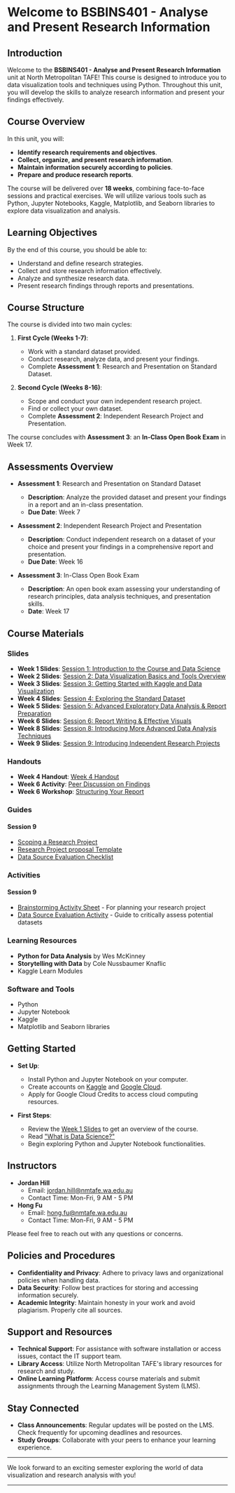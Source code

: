 
# Welcome to BSBINS401 - Analyse and Present Research Information

## Introduction

Welcome to the **BSBINS401 - Analyse and Present Research Information** unit at North Metropolitan TAFE! This course is designed to introduce you to data visualization tools and techniques using Python. Throughout this unit, you will develop the skills to analyze research information and present your findings effectively.

## Course Overview

In this unit, you will:

- **Identify research requirements and objectives**.
- **Collect, organize, and present research information**.
- **Maintain information securely according to policies**.
- **Prepare and produce research reports**.

The course will be delivered over **18 weeks**, combining face-to-face sessions and practical exercises. We will utilize various tools such as Python, Jupyter Notebooks, Kaggle, Matplotlib, and Seaborn libraries to explore data visualization and analysis.

## Learning Objectives

By the end of this course, you should be able to:

- Understand and define research strategies.
- Collect and store research information effectively.
- Analyze and synthesize research data.
- Present research findings through reports and presentations.

## Course Structure

The course is divided into two main cycles:

1. **First Cycle (Weeks 1-7)**:
   - Work with a standard dataset provided.
   - Conduct research, analyze data, and present your findings.
   - Complete **Assessment 1**: Research and Presentation on Standard Dataset.

2. **Second Cycle (Weeks 8-16)**:
   - Scope and conduct your own independent research project.
   - Find or collect your own dataset.
   - Complete **Assessment 2**: Independent Research Project and Presentation.

The course concludes with **Assessment 3**: an **In-Class Open Book Exam** in Week 17.

## Assessments Overview

- **Assessment 1**: Research and Presentation on Standard Dataset
  - **Description**: Analyze the provided dataset and present your findings in a report and an in-class presentation.
  - **Due Date**: Week 7

- **Assessment 2**: Independent Research Project and Presentation
  - **Description**: Conduct independent research on a dataset of your choice and present your findings in a comprehensive report and presentation.
  - **Due Date**: Week 16

- **Assessment 3**: In-Class Open Book Exam
  - **Description**: An open book exam assessing your understanding of research principles, data analysis techniques, and presentation skills.
  - **Date**: Week 17

## Course Materials

### Slides
- **Week 1 Slides**: [Session 1: Introduction to the Course and Data Science](week_1.html)
- **Week 2 Slides**: [Session 2: Data Visualization Basics and Tools Overview](week_2.html)
- **Week 3 Slides**: [Session 3: Getting Started with Kaggle and Data Visualization](week_3.html)
- **Week 4 Slides**: [Session 4: Exploring the Standard Dataset](week_4.html)
- **Week 5 Slides**: [Session 5: Advanced Exploratory Data Analysis & Report Preparation](week_5.html)
- **Week 6 Slides**: [Session 6: Report Writing & Effective Visuals](week_6.html)
- **Week 8 Slides**: [Session 8: Introducing More Advanced Data Analysis Techniques](week_8.html)
- **Week 9 Slides**: [Session 9: Introducing Independent Research Projects](week_9.html)

### Handouts
- **Week 4 Handout**: [Week 4 Handout](handouts/week_4.html)
- **Week 6 Activity**: [Peer Discussion on Findings](handouts/week_6_activity.md)
- **Week 6 Workshop**: [Structuring Your Report](handouts/week_6_workshop.md)

### Guides

#### Session 9
- [Scoping a Research Project](guides/scoping-a-research-project.md)
- [Research Project proposal Template](guides/research-project-proposal-template.md)
- [Data Source Evaluation Checklist](guides/data-source-evaluation-checklist)


### Activities

#### Session 9
- [Brainstorming Activity Sheet](activities/brainstorming.md) - For planning your research project
- [Data Source Evaluation Activity](activities/data-sources.md) - Guide to critically assess potential datasets



### Learning Resources
- **Python for Data Analysis** by Wes McKinney
- **Storytelling with Data** by Cole Nussbaumer Knaflic
- Kaggle Learn Modules

### Software and Tools
  - Python
  - Jupyter Notebook
  - Kaggle
  - Matplotlib and Seaborn libraries

## Getting Started

- **Set Up**:
  - Install Python and Jupyter Notebook on your computer.
  - Create accounts on [Kaggle](https://www.kaggle.com/) and [Google Cloud](https://cloud.google.com/edu).
  - Apply for Google Cloud Credits to access cloud computing resources.

- **First Steps**:
  - Review the [Week 1 Slides](week_1.html) to get an overview of the course.
  - Read ["What is Data Science?"](https://www.ibm.com/cloud/learn/data-science-introduction)
  - Begin exploring Python and Jupyter Notebook functionalities.

## Instructors

- **Jordan Hill**
  - Email: [jordan.hill@nmtafe.wa.edu.au](mailto:jordan.hill@nmtafe.wa.edu.au)
  - Contact Time: Mon-Fri, 9 AM - 5 PM
- **Hong Fu**
  - Email: [hong.fu@nmtafe.wa.edu.au](mailto:hong.fu@nmtafe.wa.edu.au)
  - Contact Time: Mon-Fri, 9 AM - 5 PM

Please feel free to reach out with any questions or concerns.

## Policies and Procedures

- **Confidentiality and Privacy**: Adhere to privacy laws and organizational policies when handling data.
- **Data Security**: Follow best practices for storing and accessing information securely.
- **Academic Integrity**: Maintain honesty in your work and avoid plagiarism. Properly cite all sources.

## Support and Resources

- **Technical Support**: For assistance with software installation or access issues, contact the IT support team.
- **Library Access**: Utilize North Metropolitan TAFE's library resources for research and study.
- **Online Learning Platform**: Access course materials and submit assignments through the Learning Management System (LMS).

## Stay Connected

- **Class Announcements**: Regular updates will be posted on the LMS. Check frequently for upcoming deadlines and resources.
- **Study Groups**: Collaborate with your peers to enhance your learning experience.

---

We look forward to an exciting semester exploring the world of data visualization and research analysis with you!

---
